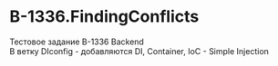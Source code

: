 # B-1336.FindingConflicts
Тестовое задание B-1336 Backend  
В ветку DIconfig - добавляются DI, Container, IoC - Simple Injection
